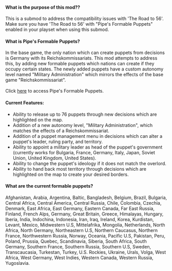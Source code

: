 #### What is the purpose of this mod??
This is a submod to address the compatibility issues with 'The Road to 56'. Make sure you have 'The Road to 56' with "Pipe's Formable Puppets" enabled in your playset when using this submod.
#### What is Pipe's Formable Puppets?
In the base game, the only nation which can create puppets from decisions is Germany with its Reichskommissariats. This mod attempts to address this, by adding new formable puppets which nations can create if they occupy certain states. The newly added puppets have a custom autonomy level named "Military Administration" which mirrors the effects of the base game "Reichskommissariat".\
\
Click [here](https://steamcommunity.com/sharedfiles/filedetails/?id=1521542000) to access Pipe's Formable Puppets.
#### Current Features:
- Ability to release up to 76 puppets through new decisions which are highlighted on the map.
- Addition of a new autonomy level, "Military Administration", which matches the effects of a Reichskommissariat.
- Addition of a puppet management menu in decisions which can alter a puppet's leader, ruling party, and territory.
- Ability to appoint a military leader as head of the puppet's government (currently works for Bulgaria, France, Germany, Italy, Japan, Soviet Union, United Kingdom, United States).
- Ability to change the puppet's ideology if it does not match the overlord.
- Ability to hand back most territory through decisions which are highlighted on the map to create your desired borders.
#### What are the current formable puppets?
Afghanistan, Arabia, Argentina, Baltic, Bangladesh, Belgium, Brazil, Bulgaria, Central Africa, Central America, Central Russia, Chile, Colombia, Czechia, Denmark, East Africa, East Germany, Eastern Canada, Far East Russia, Finland, French Alps, Germany, Great Britain, Greece, Himalayas, Hungary, Iberia, India, Indochina, Indonesia, Iran, Iraq, Ireland, Korea, Kurdistan, Levant, Mexico, Midwestern U.S, Mittelafrika, Mongolia, Netherlands, North Africa, North Germany, Northeastern U.S, Northern Caucasus, Northern France, Northwestern Russia, Norway, Oceania, Pacific U.S, Pakistan, Peru, Poland, Prussia, Quebec, Scandinavia, Siberia, South Africa, South Germany, Southern France, Southern Russia, Southern U.S, Sweden, Transcaucasia, Turkestan, Turkey, U.S. Rockies, Ukraine, Urals, Volga, West Africa, West Germany, West Indies, Western Canada, Western Russia, Yugoslavia.